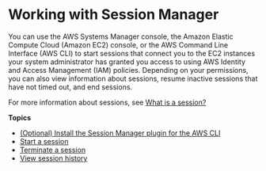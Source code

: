 # Working with Session Manager<a name="session-manager-working-with"></a>

You can use the AWS Systems Manager console, the Amazon Elastic Compute Cloud \(Amazon EC2\) console, or the AWS Command Line Interface \(AWS CLI\) to start sessions that connect you to the EC2 instances your system administrator has granted you access to using AWS Identity and Access Management \(IAM\) policies\. Depending on your permissions, you can also view information about sessions, resume inactive sessions that have not timed out, and end sessions\.

For more information about sessions, see [What is a session?](session-manager.md#what-is-a-session)

**Topics**
+ [\(Optional\) Install the Session Manager plugin for the AWS CLI](session-manager-working-with-install-plugin.md)
+ [Start a session](session-manager-working-with-sessions-start.md)
+ [Terminate a session](session-manager-working-with-sessions-end.md)
+ [View session history](session-manager-working-with-view-history.md)